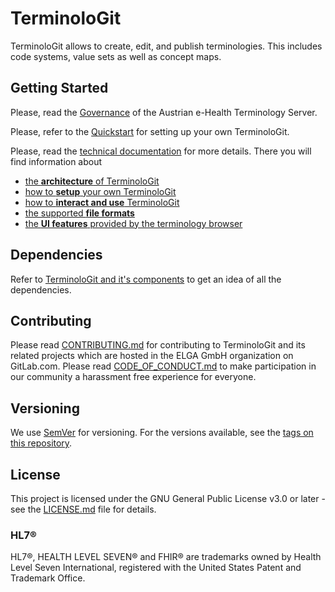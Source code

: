 # TerminoloGit

TerminoloGit allows to create, edit, and publish terminologies. This includes code systems, value sets as well as concept maps.

## Getting Started

Please, read the [Governance](input/pagecontent/index_en.md) of the Austrian e-Health Terminology Server.

Please, refer to the [Quickstart](input/pagecontent/quickstart_en.md) for setting up your own TerminoloGit.

Please, read the [technical documentation](input/pagecontent/technical_documentation_en.md) for more details. There you will find information about
- [the **architecture** of TerminoloGit](input/pagecontent/architecture_en.md)
- [how to **setup** your own TerminoloGit](input/pagecontent/setup_en.md)
- [how to **interact and use** TerminoloGit](input/pagecontent/use_cases_en.md)
- [the supported **file formats**](input/pagecontent/file_formats_en.md)
- [the **UI features** provided by the terminology browser](input/pagecontent/ui_features_en.md)

## Dependencies

Refer to [TerminoloGit and it's components](input/pagecontent/architecture_en.md#terminologit-and-its-components) to get an idea of all the dependencies.

## Contributing

Please read [CONTRIBUTING.md](CONTRIBUTING.md) for contributing to TerminoloGit and its related projects which are hosted in the ELGA GmbH organization on GitLab.com.
Please read [CODE_OF_CONDUCT.md](CODE_OF_CONDUCT.md) to make participation in our community a harassment free experience for everyone.


## Versioning

We use [SemVer](http://semver.org/) for versioning. For the versions available, see the [tags on this repository](https://gitlab.com/elga-gmbh/termgit/-/tags).

## License

This project is licensed under the GNU General Public License v3.0 or later - see the [LICENSE.md](LICENSE.md) file for details.

### HL7®
HL7®, HEALTH LEVEL SEVEN® and FHIR® are trademarks owned by Health Level Seven International, registered with the United States Patent and Trademark Office.